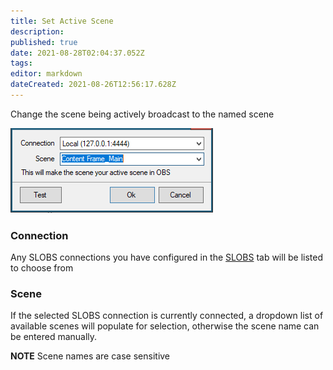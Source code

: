 ```yaml
---
title: Set Active Scene
description:
published: true
date: 2021-08-28T02:04:37.052Z
tags:
editor: markdown
dateCreated: 2021-08-26T12:56:17.628Z
---
```


Change the scene being actively broadcast to the named scene

![Set Active Scene](/119567879-c1e18280-bda4-11eb-9d9c-cd9960b83cd6.png)

### Connection

Any SLOBS connections you have configured in the [SLOBS](/SLOBS) tab will be listed to choose from

### Scene

If the selected SLOBS connection is currently connected, a dropdown list of available scenes will populate for selection, otherwise the scene name can be entered manually.

**NOTE** Scene names are case sensitive 
